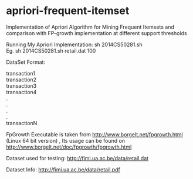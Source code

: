 # apriori-frequent-itemset
Implementation of Apriori Algorithm for Mining Frequent Itemsets and comparison with FP-growth implementation at different support thresholds

Running My Apriori Implementation: sh 2014CS50281.sh <dataset> <SupportPercentage>  
Eg. sh 2014CS50281.sh retail.dat 100

DataSet Format:

transaction1  
transaction2  
transaction3  
transaction4  
.  
.  
.  
.  
transactionN  




FpGrowth Executable is taken from http://www.borgelt.net/fpgrowth.html (Linux 64 bit version) , Its usage can be found on http://www.borgelt.net/doc/fpgrowth/fpgrowth.html


Dataset used for testing: http://fimi.ua.ac.be/data/retail.dat

Dataset Info: http://fimi.ua.ac.be/data/retail.pdf



